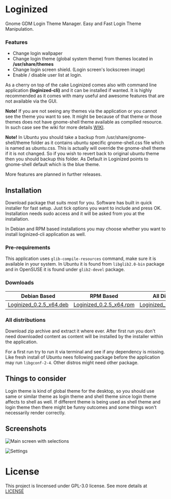 # Loginized
Gnome GDM Login Theme Manager. Easy and Fast Login Theme Manipulation.

### Features
* Change login wallpaper
* Change login theme (global system theme) from themes located in __/usr/share/themes__
* Change login screen shield. (Login screen's lockscreen image)
* Enable / disable user list at login. 

As a cherry on top of the cake Loginized comes also with command line application __(loginized-cli)__ and it can be installed if wanted. It is highly recommended as it comes with many useful and awesome features that are not available via the GUI.

__Note!__ If you are not seeing any themes via the application or you cannot see the theme you want to see. It might be because of that theme or those themes does not have gnome-shell theme available as compilied resource. In such case see the wiki for more details [WIKI](https://github.com/juhaku/loginized/wiki/Help).

__Note!__ In Ubuntu you should take a backup from /usr/share/gnome-shell/theme folder as it contains ubuntu specific gnome-shell.css file which is named as ubuntu.css. This is actually will override the gnome-shell theme if it is not changed. So if you 
wish to revert back to original ubuntu theme then you should backup this folder. As Default in Loginized points to gnome-shell default which is the blue theme.

More features are planned in further releases.

## Installation
Download package that suits most for you. Software has built in quick installer for fast setup. Just tick 
options you want to include and press OK. Installation needs sudo access and it will be asked from you at the installation.

In Debian and RPM based installations you may choose whether you want to install loginized-cli application as well.

### Pre-requirements
This application uses `glib-compile-resources` command, make sure it is available in your system.
In Ubuntu it is found from `libglib2.0-bin` package and in OpenSUSE it is found under `glib2-devel` package.

### Downloads
Debian Based | RPM Based | All Distributions
-------------|-----------|------------------
[Loginized_0.2.5_x64.deb](https://github.com/juhaku/loginized/releases/download/v0.2.5/Loginized_0.2.5_x64.deb)|[Loginized_0.2.5_x64.rpm](https://github.com/juhaku/loginized/releases/download/v0.2.5/Loginized_0.2.5_x64.rpm)|[Loginized_0.2.5_x64_all.zip](https://github.com/juhaku/loginized/releases/download/v0.2.5/Loginized_0.2.5_x64_all.zip)

### All distributions
Download zip archive and extract it where ever. After first run you don't need downloaded content as 
content will be installed by the installer within the application.

For a first run try to run it via terminal and see if any dependency is missing. Like fresh install of Ubuntu nees following package before the application may run `libgconf-2-4`. Other distros might need other package.

## Things to consider
Login theme is kind of global theme for the desktop, so you should use same or similar theme as login theme and shell theme since login theme affects to shell as well. If different theme is being used as shell theme and login theme then there might be funny outcomes and some things won't necessarily render correctly.

## Screenshots
![Main screen with selections](https://github.com/juhaku/loginized/blob/master/screenshots/screen_3.png)

![Settings](https://github.com/juhaku/loginized/blob/master/screenshots/screen_2.png)

# License

This project is lincensed under GPL-3.0 license. See more details at [LICENSE](https://github.com/juhaku/loginized/blob/master/LICENSE)
